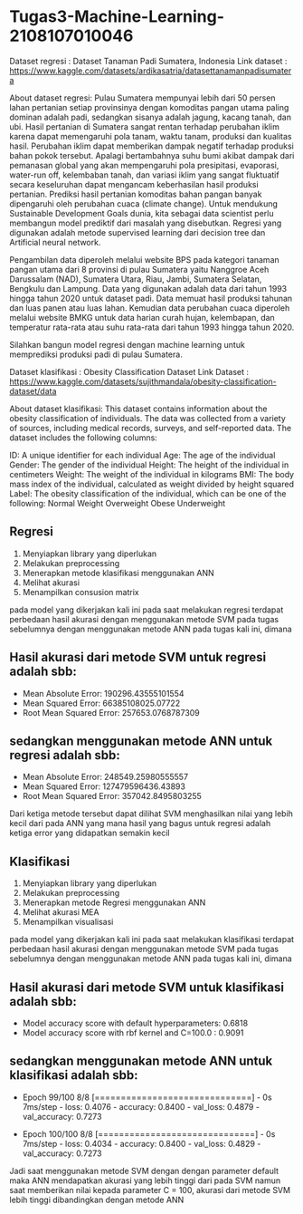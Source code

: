 # Tugas3-Machine-Learning-2108107010046

Dataset regresi : Dataset Tanaman Padi Sumatera, Indonesia
Link dataset : https://www.kaggle.com/datasets/ardikasatria/datasettanamanpadisumatera

About dataset regresi: 
Pulau Sumatera mempunyai lebih dari 50 persen lahan pertanian setiap provinsinya dengan komoditas pangan utama paling dominan adalah padi, sedangkan sisanya adalah jagung, kacang tanah, dan ubi. Hasil pertanian di Sumatera sangat rentan terhadap perubahan iklim karena dapat memengaruhi pola tanam, waktu tanam, produksi dan kualitas hasil. Perubahan iklim dapat memberikan dampak negatif terhadap produksi bahan pokok tersebut. Apalagi bertambahnya suhu bumi akibat dampak dari pemanasan global yang akan mempengaruhi pola presipitasi, evaporasi, water-run off, kelembaban tanah, dan variasi iklim yang sangat fluktuatif secara keseluruhan dapat mengancam keberhasilan hasil produksi pertanian. Prediksi hasil pertanian komoditas bahan pangan banyak dipengaruhi oleh perubahan cuaca (climate change). Untuk mendukung Sustainable Development Goals dunia, kita sebagai data scientist perlu membangun model prediktif dari masalah yang disebutkan. Regresi yang digunakan adalah metode supervised learning dari decision tree dan Artificial neural network.

Pengambilan data diperoleh melalui website BPS pada kategori tanaman pangan utama dari 8 provinsi di pulau Sumatera yaitu Nanggroe Aceh Darussalam (NAD), Sumatera Utara, Riau, Jambi, Sumatera Selatan, Bengkulu dan Lampung. Data yang digunakan adalah data dari tahun 1993 hingga tahun 2020 untuk dataset padi. Data memuat hasil produksi tahunan dan luas panen atau luas lahan. Kemudian data perubahan cuaca diperoleh melalui website BMKG untuk data harian curah hujan, kelembapan, dan temperatur rata-rata atau suhu rata-rata dari tahun 1993 hingga tahun 2020.

Silahkan bangun model regresi dengan machine learning untuk memprediksi produksi padi di pulau Sumatera.

Dataset klasifikasi : Obesity Classification Dataset
Link Dataset : https://www.kaggle.com/datasets/sujithmandala/obesity-classification-dataset/data

About dataset klasifikasi: 
This dataset contains information about the obesity classification of individuals. The data was collected from a variety of sources, including medical records, surveys, and self-reported data. The dataset includes the following columns:

ID: A unique identifier for each individual
Age: The age of the individual
Gender: The gender of the individual
Height: The height of the individual in centimeters
Weight: The weight of the individual in kilograms
BMI: The body mass index of the individual, calculated as weight divided by height squared
Label: The obesity classification of the individual, which can be one of the following:
Normal Weight
Overweight
Obese
Underweight

## Regresi
1. Menyiapkan library yang diperlukan
2. Melakukan preprocessing
3. Menerapkan metode klasifikasi menggunakan ANN
4. Melihat akurasi
5. Menampilkan consusion matrix

pada model yang dikerjakan kali ini pada saat melakukan regresi terdapat perbedaan hasil akurasi dengan menggunakan metode SVM pada tugas sebelumnya dengan menggunakan metode ANN pada tugas kali ini, dimana
## Hasil akurasi dari metode SVM untuk regresi adalah sbb:

- Mean Absolute Error: 190296.43555101554
- Mean Squared Error: 66385108025.07722
- Root Mean Squared Error: 257653.0768787309

## sedangkan menggunakan metode ANN untuk regresi adalah sbb:

- Mean Absolute Error: 248549.25980555557
- Mean Squared Error: 127479596436.43893
- Root Mean Squared Error: 357042.8495803255

Dari ketiga metode tersebut dapat dilihat SVM menghasilkan nilai yang lebih kecil dari pada ANN yang mana hasil yang bagus untuk regresi adalah ketiga error yang didapatkan semakin kecil

## Klasifikasi
1. Menyiapkan library yang diperlukan
2. Melakukan preprocessing
3. Menerapkan metode Regresi menggunakan ANN
4. Melihat akurasi MEA
5. Menampilkan visualisasi

pada model yang dikerjakan kali ini pada saat melakukan klasifikasi terdapat perbedaan hasil akurasi dengan menggunakan metode SVM pada tugas sebelumnya dengan menggunakan metode ANN pada tugas kali ini, dimana
## Hasil akurasi dari metode SVM untuk klasifikasi adalah sbb: 

- Model accuracy score with default hyperparameters: 0.6818
- Model accuracy score with rbf kernel and C=100.0 : 0.9091

## sedangkan menggunakan metode ANN untuk klasifikasi adalah sbb:
- Epoch 99/100
8/8 [==============================] - 0s 7ms/step - loss: 0.4076 - accuracy: 0.8400 - val_loss: 0.4879 - val_accuracy: 0.7273

- Epoch 100/100
8/8 [==============================] - 0s 7ms/step - loss: 0.4034 - accuracy: 0.8400 - val_loss: 0.4829 - val_accuracy: 0.7273

Jadi saat menggunakan metode SVM dengan dengan parameter default maka ANN mendapatkan akurasi yang lebih tinggi dari pada SVM namun saat memberikan nilai kepada parameter C = 100, akurasi dari metode SVM lebih tinggi dibandingkan dengan metode ANN

















